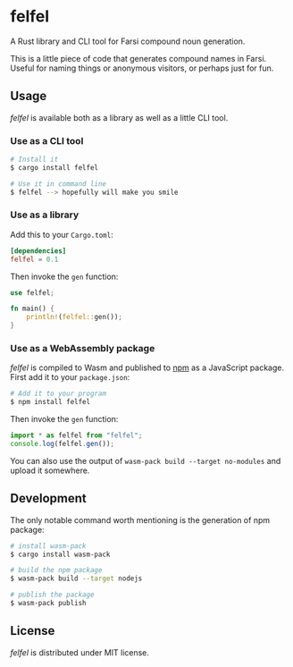 # felfel
A Rust library and CLI tool for Farsi compound noun generation.

This is a little piece of code that generates compound names in Farsi.
Useful for naming things or anonymous visitors, or perhaps just for fun.

## Usage
_felfel_ is available both as a library as well as a little CLI tool.

### Use as a CLI tool

```bash
# Install it
$ cargo install felfel

# Use it in command line
$ felfel --> hopefully will make you smile
```

### Use as a library
Add this to your `Cargo.toml`:

```toml
[dependencies]
felfel = 0.1
```

Then invoke the `gen` function:

```rust
use felfel;

fn main() {
	println!(felfel::gen());
}
```

### Use as a WebAssembly package
_felfel_ is compiled to Wasm and published to [npm](https://www.npmjs.com/package/felfel) as a
JavaScript package. First add it to your `package.json`:

```bash
# Add it to your program
$ npm install felfel
```

Then invoke the `gen` function:

```JavaScript
import * as felfel from "felfel";
console.log(felfel.gen());
````

You can also use the output of `wasm-pack build --target no-modules` and upload it somewhere. 

## Development
The only notable command worth mentioning is the generation of npm package:

```bash
# install wasm-pack
$ cargo install wasm-pack

# build the npm package
$ wasm-pack build --target nodejs

# publish the package
$ wasm-pack publish
```

## License
_felfel_ is distributed under MIT license.
